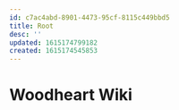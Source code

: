 ```yaml
---
id: c7ac4abd-8901-4473-95cf-8115c449bbd5
title: Root
desc: ''
updated: 1615174799182
created: 1615174545853
---
```

# Woodheart Wiki
